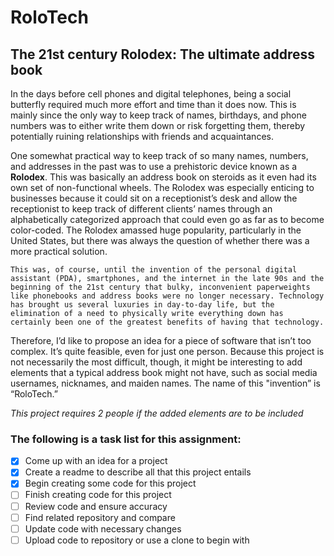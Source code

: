 # RoloTech
## The 21st century Rolodex: The ultimate address book
  In the days before cell phones and digital telephones, being a social butterfly required much more effort and time than it does now. This is mainly since the only way to keep track of names, birthdays, and phone numbers was to either write them down or risk forgetting them, thereby potentially ruining relationships with friends and acquaintances.
  
  One somewhat practical way to keep track of so many names, numbers, and addresses in the past was to use a prehistoric device known as a **Rolodex**. This was basically an address book on steroids as it even had its own set of non-functional wheels. The Rolodex was especially enticing to businesses because it could sit on a receptionist’s desk and allow the receptionist to keep track of different clients’ names through an alphabetically categorized approach that could even go as far as to become color-coded. The Rolodex amassed huge popularity, particularly in the United States, but there was always the question of whether there was a more practical solution.
 
	This was, of course, until the invention of the personal digital assistant (PDA), smartphones, and the internet in the late 90s and the beginning of the 21st century that bulky, inconvenient paperweights like phonebooks and address books were no longer necessary. Technology has brought us several luxuries in day-to-day life, but the elimination of a need to physically write everything down has certainly been one of the greatest benefits of having that technology.
	
  Therefore, I’d like to propose an idea for a piece of software that isn’t too complex. It’s quite feasible, even for just one person. Because this project is not necessarily the most difficult, though, it might be interesting to add elements that a typical address book might not have, such as social media usernames, nicknames, and maiden names. The name of this "invention” is “RoloTech.”
  
*This project requires 2 people if the added elements are to be included*

### The following is a task list for this assignment:
- [x] Come up with an idea for a project
- [x] Create a readme to describe all that this project entails
- [x] Begin creating some code for this project
- [ ] Finish creating code for this project
- [ ] Review code and ensure accuracy
- [ ] Find related repository and compare
- [ ] Update code with necessary changes
- [ ] Upload code to repository or use a clone to begin with
